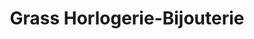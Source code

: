 ---
title: "Grass Horlogerie-Bijouterie"
url: /bischheim/grass-horlogerie-bijouterie/
shop: bijoux
---